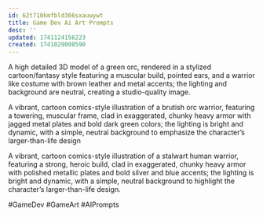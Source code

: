 ```yaml
---
id: 62t710kmfbld366sxauwywt
title: Game Dev Ai Art Prompts
desc: ''
updated: 1741124156223
created: 1741029008590
---
```


A high detailed 3D model of a green orc, rendered in a stylized cartoon/fantasy style featuring a muscular build, pointed ears, and a warrior like costume with brown leather and metal accents; the lighting and background are neutral, creating a studio-quality image.

A vibrant, cartoon comics-style illustration of a brutish orc warrior, featuring a towering, muscular frame, clad in exaggerated, chunky heavy armor with jagged metal plates and bold dark green colors; the lighting is bright and dynamic, with a simple, neutral background to emphasize the character’s larger-than-life design

A vibrant, cartoon comics-style illustration of a stalwart human warrior, featuring a strong, heroic build, clad in exaggerated, chunky heavy armor with polished metallic plates and bold silver and blue accents; the lighting is bright and dynamic, with a simple, neutral background to highlight the character’s larger-than-life design.

#GameDev #GameArt #AIPrompts
